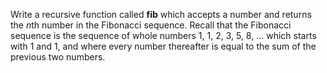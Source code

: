 <p>Write a recursive function called <strong>fib</strong> which accepts a number and returns the <em>n</em>th number in the Fibonacci sequence. Recall that the Fibonacci sequence is the sequence of whole numbers 1, 1, 2, 3, 5, 8, ... which starts with 1 and 1, and where every number thereafter is equal to the sum of the previous two numbers.</p>